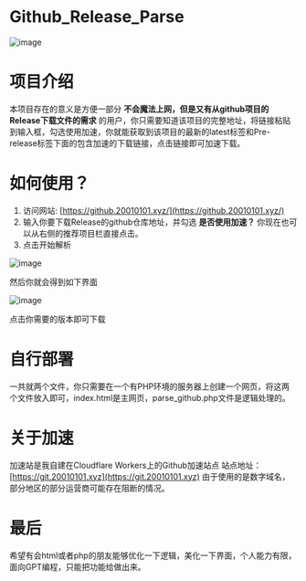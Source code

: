 # Github_Release_Parse
![image](https://github.com/snakexgc/Github_Release_Parse/assets/78722169/9db65fa3-b1ae-4e54-b87f-bdde7775da3e)


# 项目介绍
本项目存在的意义是方便一部分 **不会魔法上网，但是又有从github项目的Release下载文件的需求** 的用户，你只需要知道该项目的完整地址，将链接粘贴到输入框，勾选使用加速，你就能获取到该项目的最新的latest标签和Pre-release标签下面的包含加速的下载链接，点击链接即可加速下载。

# 如何使用？
1. 访问网站: [https://github.20010101.xyz/](https://github.20010101.xyz/)
2. 输入你要下载Release的github仓库地址，并勾选 **是否使用加速？**
   你现在也可以从右侧的推荐项目栏直接点击。
3. 点击开始解析

![image](https://github.com/snakexgc/Github_Release_Parse/assets/78722169/40bf683e-89fe-41fc-a703-15a9b13911d0) 

然后你就会得到如下界面

![image](https://github.com/snakexgc/Github_Release_Parse/assets/78722169/235d03f4-3027-4f9b-bb3b-ea678ecf4678) 

点击你需要的版本即可下载

# 自行部署
一共就两个文件，你只需要在一个有PHP环境的服务器上创建一个网页，将这两个文件放入即可，index.html是主网页，parse_github.php文件是逻辑处理的。

# 关于加速
加速站是我自建在Cloudflare Workers上的Github加速站点 
站点地址： [https://git.20010101.xyz](https://git.20010101.xyz) 
由于使用的是数字域名，部分地区的部分运营商可能存在阻断的情况。

# 最后
希望有会html或者php的朋友能够优化一下逻辑，美化一下界面，个人能力有限，面向GPT编程，只能把功能给做出来。
